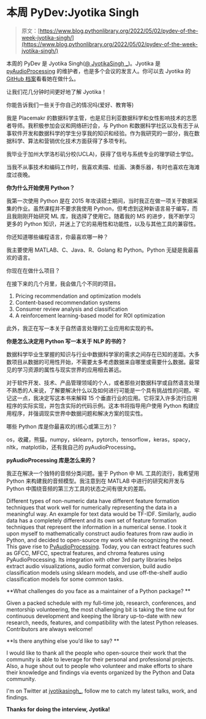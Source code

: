 # 本周 PyDev:Jyotika Singh

> 原文：[https://www.blog.pythonlibrary.org/2022/05/02/pydev-of-the-week-jyotika-singh/](https://www.blog.pythonlibrary.org/2022/05/02/pydev-of-the-week-jyotika-singh/)

本周的 PyDev 是 Jyotika Singh([@ JyotikaSingh _](https://twitter.com/jyotikasingh_))。Jyotika 是 [pyAudioProcessing](https://github.com/jsingh811/pyAudioProcessing) 的维护者，也是多个会议的发言人。你可以去 Jyotika 的 [GitHub 档案](https://github.com/jsingh811)看看她在做什么。

让我们花几分钟时间更好地了解 Jyotika！

你能告诉我们一些关于你自己的情况吗(爱好、教育等)

我是 Placemakr 的数据科学主管，也是尼日利亚数据科学和女性影响技术的志愿者导师。我积极参加会议和网络研讨会，与 Python 和数据科学社区以及有志于从事软件开发和数据科学的学生分享我的知识和经验。作为我研究的一部分，我在数据科学、算法和营销优化技术方面获得了多项专利。

我毕业于加州大学洛杉矶分校(UCLA)，获得了信号与系统专业的理学硕士学位。

当我不从事技术和编码工作时，我喜欢素描、绘画、演奏乐器，有时也喜欢在海滩度过夜晚。

**你为什么开始使用 Python？**

我第一次使用 Python 是在 2015 年攻读硕士期间，当时我正在做一项关于数据采集的作业。虽然课程并不要求我使用 Python，但考虑到这种新语言易于编写，而且我刚刚开始研究 ML 库，我选择了使用它。随着我的 MS 的进步，我不断学习更多的 Python 知识，并迷上了它的易用性和功能性，以及与其他工具的兼容性。

你还知道哪些编程语言，你最喜欢哪一种？

我主要使用 MATLAB、C、Java、R、Golang 和 Python。Python 无疑是我最喜欢的语言。

你现在在做什么项目？

在接下来的几个月里，我会做几个不同的项目。

1.  Pricing recommendation and optimization models
2.  Content-based recommendation systems
3.  Consumer review analysis and classification
4.  A reinforcement learning-based model for ROI optimization

此外，我正在写一本关于自然语言处理的工业应用和实现的书。

**你是怎么决定用 Python 写一本关于 NLP 的书的？**

数据科学毕业生掌握的知识与行业中数据科学家的需求之间存在已知的差距。大多数项目从数据的可用性开始，不需要太多考虑数据来自哪里或需要什么数据。最常见的学习资源的属性与现实世界的应用相去甚远。

对于软件开发、技术、产品管理领域的个人，或者那些对数据科学或自然语言处理不熟悉的人来说，了解要解决什么以及如何进行可能是一个具有挑战性的问题。牢记这一点，我决定写这本书来解释 15 个垂直行业的应用。它将深入许多流行应用程序的实际实现，并包含实际的代码示例。这本书将指导用户使用 Python 构建应用程序，并强调现实世界中数据问题和解决方案的现实性。

哪些 Python 库是你最喜欢的(核心或第三方)？

os，收藏，熊猫，numpy，sklearn，pytorch，tensorflow，keras，spacy，nltk，matplotlib，还有我自己的 pyAudioProcessing。

**pyAudioProcessing 库是怎么来的？**

我正在解决一个独特的音频分类问题。鉴于 Python 中 ML 工具的流行，我希望用 Python 来构建我的音频模型。我注意到在 MATLAB 中进行的研究和开发与 Python 中围绕音频的第三方工具的状态之间有很大的差距。

Different types of non-numeric data have different feature formation techniques that work well for numerically representing the data in a meaningful way. An example for text data would be TF-IDF. Similarly, audio data has a completely different and its own set of feature formation techniques that represent the information in a numerical sense. I took it upon myself to mathematically construct audio features from raw audio in Python, and decided to open-source my work while recognizing the need. This gave rise to [PyAudioProcessing](https://github.com/jsingh811/pyAudioProcessing). Today, you can extract features such as GFCC, MFCC, spectral features, and chroma features using PyAudioProcessing. Its integration with other 3rd party libraries helps extract audio visualizations, audio format conversion, build audio classification models using sklearn models, and use off-the-shelf audio classification models for some common tasks.

**What challenges do you face as a maintainer of a Python package? **

Given a packed schedule with my full-time job, research, conferences, and mentorship volunteering, the most challenging bit is taking the time out for continuous development and keeping the library up-to-date with new research, needs, features, and compatibility with the latest Python releases. Contributors are always welcome!

**Is there anything else you’d like to say? **

I would like to thank all the people who open-source their work that the community is able to leverage for their personal and professional projects. Also, a huge shout out to people who volunteer and make efforts to share their knowledge and findings via events organized by the Python and Data community.

I'm on Twitter at [jyotikasingh_](https://twitter.com/jyotikasingh_), follow me to catch my latest talks, work, and findings.

**Thanks for doing the interview, Jyotika!**